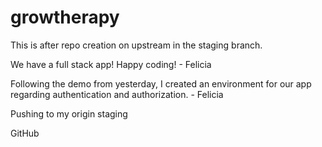 # growtherapy

This is after repo creation on upstream in the staging branch.

We have a full stack app! Happy coding! - Felicia

Following the demo from yesterday, I created an environment for our app regarding authentication and authorization. - Felicia

Pushing to my origin staging

GitHub